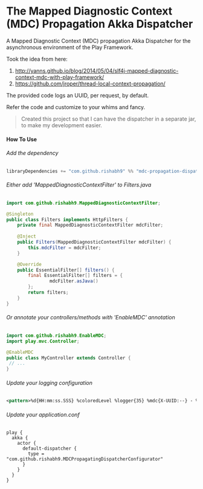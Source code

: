 The Mapped Diagnostic Context (MDC) Propagation Akka Dispatcher
=============

A Mapped Diagnostic Context (MDC) propagation Akka Dispatcher for the asynchronous environment of the Play Framework.

Took the idea from here:

1. http://yanns.github.io/blog/2014/05/04/slf4j-mapped-diagnostic-context-mdc-with-play-framework/
2. https://github.com/jroper/thread-local-context-propagation/

The provided code logs an UUID, per request, by default.

Refer the code and customize to your whims and fancy.

> Created this project so that I can have the dispatcher in a separate jar, to make my development easier.

#### How To Use

###### Add the dependency
```scala
libraryDependencies += "com.github.rishabh9" %% "mdc-propagation-dispatcher" % "0.0.5"	
```

###### Either add 'MappedDiagnosticContextFilter' to Filters.java
```java
import com.github.rishabh9.MappedDiagnosticContextFilter;

@Singleton
public class Filters implements HttpFilters {
    private final MappedDiagnosticContextFilter mdcFilter;
    
    @Inject
    public Filters(MappedDiagnosticContextFilter mdcFilter) {
        this.mdcFilter = mdcFilter;
    }

    @Override
    public EssentialFilter[] filters() {
        final EssentialFilter[] filters = {
                mdcFilter.asJava()
        };
        return filters;
    }
}
```

###### Or annotate your controllers/methods with 'EnableMDC' annotation
```java
import com.github.rishabh9.EnableMDC;
import play.mvc.Controller;

@EnableMDC
public class MyController extends Controller {
 // ...
}
```

###### Update your logging configuration
```xml
<pattern>%d{HH:mm:ss.SSS} %coloredLevel %logger{35} %mdc{X-UUID:--} - %msg%n%rootException</pattern>
```

###### Update your application.conf
```hocon
play {
  akka {
    actor {
      default-dispatcher {
        type = "com.github.rishabh9.MDCPropagatingDispatcherConfigurator"
      }
    }
  }
}
```